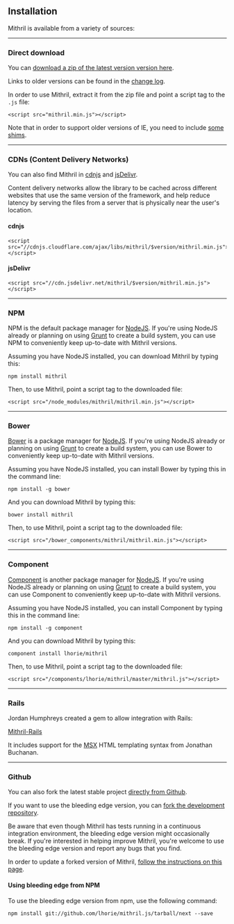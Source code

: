 ## Installation

Mithril is available from a variety of sources:

---

### Direct download

You can [download a zip of the latest version version here](http://lhorie.github.io/mithril/mithril.min.zip).

Links to older versions can be found in the [change log](change-log.html).

In order to use Mithril, extract it from the zip file and point a script tag to the `.js` file:

```markup
<script src="mithril.min.js"></script>
```

Note that in order to support older versions of IE, you need to include [some shims](tools.md#internet-explorer-compatibility).

---

### CDNs (Content Delivery Networks)

You can also find Mithril in [cdnjs](http://cdnjs.com/libraries/mithril/) and [jsDelivr](http://www.jsdelivr.com/#!mithril).

Content delivery networks allow the library to be cached across different websites that use the same version of the framework, and help reduce latency by serving the files from a server that is physically near the user's location.

#### cdnjs

```markup
<script src="//cdnjs.cloudflare.com/ajax/libs/mithril/$version/mithril.min.js"></script>
```

#### jsDelivr

```markup
<script src="//cdn.jsdelivr.net/mithril/$version/mithril.min.js"></script>
```

---

### NPM

NPM is the default package manager for [NodeJS](http://nodejs.org/). If you're using NodeJS already or planning on using [Grunt](http://gruntjs.com/) to create a build system, you can use NPM to conveniently keep up-to-date with Mithril versions.

Assuming you have NodeJS installed,  you can download Mithril by typing this:

```
npm install mithril
```

Then, to use Mithril, point a script tag to the downloaded file:

```markup
<script src="/node_modules/mithril/mithril.min.js"></script>
```

---

### Bower

[Bower](http://bower.io) is a package manager for [NodeJS](http://nodejs.org/). If you're using NodeJS already or planning on using [Grunt](http://gruntjs.com/) to create a build system, you can use Bower to conveniently keep up-to-date with Mithril versions.

Assuming you have NodeJS installed, you can install Bower by typing this in the command line:

```
npm install -g bower
```

And you can download Mithril by typing this:

```
bower install mithril
```

Then, to use Mithril, point a script tag to the downloaded file:

```markup
<script src="/bower_components/mithril/mithril.min.js"></script>
```

---

### Component

[Component](http://component.io) is another package manager for [NodeJS](http://nodejs.org/). If you're using NodeJS already or planning on using [Grunt](http://gruntjs.com/) to create a build system, you can use Component to conveniently keep up-to-date with Mithril versions.

Assuming you have NodeJS installed, you can install Component by typing this in the command line:

```
npm install -g component
```

And you can download Mithril by typing this:

```
component install lhorie/mithril
```

Then, to use Mithril, point a script tag to the downloaded file:

```markup
<script src="/components/lhorie/mithril/master/mithril.js"></script>
```

---

### Rails

Jordan Humphreys created a gem to allow integration with Rails:

[Mithril-Rails](https://github.com/mrsweaters/mithril-rails)

It includes support for the [MSX](https://github.com/insin/msx) HTML templating syntax from Jonathan Buchanan.

---

### Github

You can also fork the latest stable project [directly from Github](https://github.com/lhorie/mithril).

If you want to use the bleeding edge version, you can [fork the development repository](https://github.com/lhorie/mithril.js).

Be aware that even though Mithril has tests running in a continuous integration environment, the bleeding edge version might occasionally break. If you're interested in helping improve Mithril, you're welcome to use the bleeding edge version and report any bugs that you find.

In order to update a forked version of Mithril, [follow the instructions on this page](https://help.github.com/articles/syncing-a-fork).

#### Using bleeding edge from NPM

To use the bleeding edge version from npm, use the following command:

```
npm install git://github.com/lhorie/mithril.js/tarball/next --save
```

